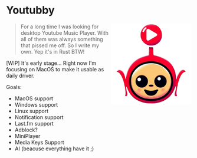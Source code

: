 # Youtubby
<img width="220" height="220" src="https://github.com/fazibear/youtubby/blob/master/assets/youtubby.png?raw=true" align="right"/>

> For a long time I was looking for desktop Youtube Music Player. With all of them was always something that pissed me off.
> So I write my own. Yep it's in Rust BTW!

[WIP] It's early stage... Right now I'm focusing on MacOS to make it usable as daily driver.

Goals:
- MacOS support
- Windows support
- Linux support
- Notification support
- Last.fm support
- Adblock?
- MiniPlayer
- Media Keys Support
- AI (beacuse everything have it ;)
